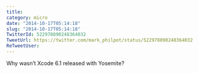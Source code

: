 ```yaml
---
title: 
category: micro
date: "2014-10-17T05:14:18"
slug: "2014-10-17T05:14:18"
TwitterId: 522978890248364032
TweetUrl: https://twitter.com/mark_philpot/status/522978890248364032
ReTweetUser: 
---
```


Why wasn’t Xcode 6.1 released with Yosemite?